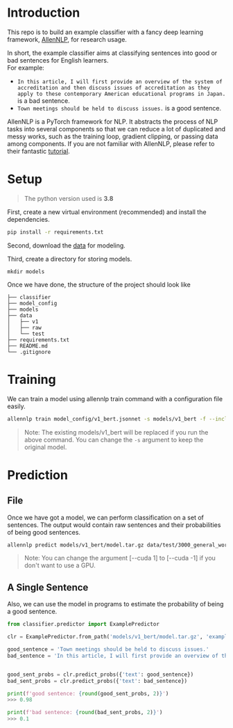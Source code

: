 # Introduction
This repo is to build an example classifier with a fancy deep learning framework, [AllenNLP](https://github.com/allenai/allennlp), for research usage.

In short, the example classifier aims at classifying sentences into good or bad sentences for English learners.  
For example:
  - `In this article, I will first provide an overview of the system of accreditation and then discuss issues of accreditation as they apply to these contemporary American educational programs in Japan.` is a bad sentence.
  - `Town meetings should be held to discuss issues.` is a good sentence.

AllenNLP is a PyTorch framework for NLP. It abstracts the process of NLP tasks into several components so that we can reduce a lot of duplicated and messy works, such as the training loop, gradient clipping, or passing data among components. If you are not familiar with AllenNLP, please refer to their fantastic [tutorial](https://guide.allennlp.org/).

# Setup
> The python version used is **3.8**

First, create a new virtual environment (recommended) and install the dependencies.
```bash
pip install -r requirements.txt
```

Second, download the [data](https://drive.google.com/file/d/1eijo9i2Erg0ZS9FjX1fieNyDKbbz4Y3p/view?usp=sharing) for modeling.

Third, create a directory for storing models.
```
mkdir models
```

Once we have done, the structure of the project should look like
```
├── classifier  
├── model_config  
├── models  
├── data 
│   ├── v1 
│   ├── raw 
│   └── test
├── requirements.txt   
├── README.md 
└── .gitignore
```

# Training
We can train a model using allennlp train command with a configuration file easily.
```bash
allennlp train model_config/v1_bert.jsonnet -s models/v1_bert -f --include-package classifier
```
> Note: The existing models/v1_bert will be replaced if you run the above command. You can change the `-s` argument to keep the original model.

# Prediction
## File
Once we have got a model, we can perform classification on a set of sentences. The output would contain raw sentences and their probabilities of being good sentences.
```bash
allennlp predict models/v1_bert/model.tar.gz data/test/3000_general_wordlist.jsonl --output-file 3000_general_wordlist.pred.jsonl --include-package classifier --predictor example_predictor --batch-size 1024 --cuda 1 --silent
```
> Note: You can change the argument [--cuda 1] to [--cuda -1] if you don't want to use a GPU.

## A Single Sentence
Also, we can use the model in programs to estimate the probability of being a good sentence.
```python
from classifier.predictor import ExamplePredictor

clr = ExamplePredictor.from_path('models/v1_bert/model.tar.gz', 'example_predictor')

good_sentence = 'Town meetings should be held to discuss issues.'
bad_sentence = 'In this article, I will first provide an overview of the system of accreditation and then discuss issues of accreditation as they apply to these contemporary American educational programs in Japan.'


good_sent_probs = clr.predict_probs({'text': good_sentence})
bad_sent_probs = clr.predict_probs({'text': bad_sentence})

print(f'good sentence: {round(good_sent_probs, 2)}')
>>> 0.98

print(f'bad sentence: {round(bad_sent_probs, 2)}')
>>> 0.1
```